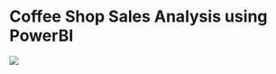 # Coffee Shop Sales Analysis using PowerBI
![](https://github.com/Naveenkumar3012/PowerBI_Project/blob/main/coffee-shop-building-concept-illustration_114360-15917.avif)
